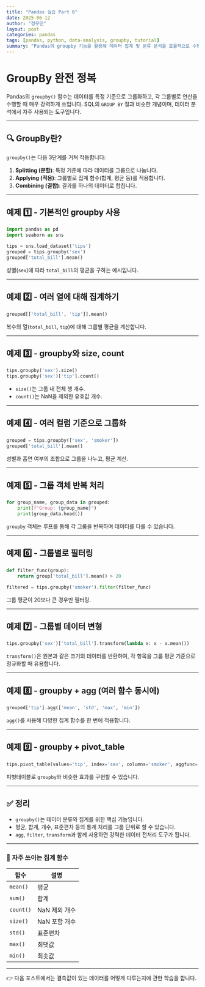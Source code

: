 ```yaml
---
title: "Pandas 실습 Part 6"
date: 2025-06-12
author: "정우민"
layout: post
categories: pandas
tags: [pandas, python, data-analysis, groupby, tutorial]
summary: "Pandas의 groupby 기능을 활용해 데이터 집계 및 분류 분석을 효율적으로 수행하는 방법을 다양한 예제로 살펴봅니다."
---
```


# GroupBy 완전 정복

Pandas의 `groupby()` 함수는 데이터를 특정 기준으로 그룹화하고, 각 그룹별로 연산을 수행할 때 매우 강력하게 쓰입니다. SQL의 `GROUP BY` 절과 비슷한 개념이며, 데이터 분석에서 자주 사용되는 도구입니다.

---

## 🔍 GroupBy란?

`groupby()`는 다음 3단계를 거쳐 작동합니다:

1. **Splitting (분할)**: 특정 기준에 따라 데이터를 그룹으로 나눕니다.
2. **Applying (적용)**: 그룹별로 집계 함수(합계, 평균 등)를 적용합니다.
3. **Combining (결합)**: 결과를 하나의 데이터로 합칩니다.

---

## 예제 1️⃣ - 기본적인 groupby 사용

```python
import pandas as pd
import seaborn as sns

tips = sns.load_dataset('tips')
grouped = tips.groupby('sex')
grouped['total_bill'].mean()
```

성별(`sex`)에 따라 `total_bill`의 평균을 구하는 예시입니다.

---

## 예제 2️⃣ - 여러 열에 대해 집계하기

```python
grouped[['total_bill', 'tip']].mean()
```

복수의 열(`total_bill`, `tip`)에 대해 그룹별 평균을 계산합니다.

---

## 예제 3️⃣ - groupby와 size, count

```python
tips.groupby('sex').size()
tips.groupby('sex')['tip'].count()
```

- `size()`는 그룹 내 전체 행 개수.
- `count()`는 NaN을 제외한 유효값 개수.

---

## 예제 4️⃣ - 여러 컬럼 기준으로 그룹화

```python
grouped = tips.groupby(['sex', 'smoker'])
grouped['total_bill'].mean()
```

성별과 흡연 여부의 조합으로 그룹을 나누고, 평균 계산.

---

## 예제 5️⃣ - 그룹 객체 반복 처리

```python
for group_name, group_data in grouped:
    print(f"Group: {group_name}")
    print(group_data.head())
```

`groupby` 객체는 루프를 통해 각 그룹을 반복하며 데이터를 다룰 수 있습니다.

---

## 예제 6️⃣ - 그룹별로 필터링

```python
def filter_func(group):
    return group['total_bill'].mean() > 20

filtered = tips.groupby('smoker').filter(filter_func)
```

그룹 평균이 20보다 큰 경우만 필터링.

---

## 예제 7️⃣ - 그룹별 데이터 변형

```python
tips.groupby('sex')['total_bill'].transform(lambda x: x - x.mean())
```

`transform()`은 원본과 같은 크기의 데이터를 반환하여, 각 항목을 그룹 평균 기준으로 정규화할 때 유용합니다.

---

## 예제 8️⃣ - groupby + agg (여러 함수 동시에)

```python
grouped['tip'].agg(['mean', 'std', 'max', 'min'])
```

`agg()`를 사용해 다양한 집계 함수를 한 번에 적용합니다.

---

## 예제 9️⃣ - groupby + pivot_table

```python
tips.pivot_table(values='tip', index='sex', columns='smoker', aggfunc='mean')
```

피벗테이블로 `groupby`와 비슷한 효과를 구현할 수 있습니다.

---

## ✅ 정리

- `groupby()`는 데이터 분류와 집계를 위한 핵심 기능입니다.
- 평균, 합계, 개수, 표준편차 등의 통계 처리를 그룹 단위로 할 수 있습니다.
- `agg`, `filter`, `transform`과 함께 사용하면 강력한 데이터 전처리 도구가 됩니다.

---

### 📌 자주 쓰이는 집계 함수

| 함수        | 설명                |
|-------------|---------------------|
| `mean()`    | 평균                |
| `sum()`     | 합계                |
| `count()`   | NaN 제외 개수       |
| `size()`    | NaN 포함 개수       |
| `std()`     | 표준편차            |
| `max()`     | 최댓값              |
| `min()`     | 최솟값              |

---

👉 다음 포스트에서는 결측값이 있는 데이터를 어떻게 다루는지에 관한 학습을 합니다.
